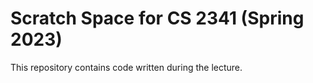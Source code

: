 # Scratch Space for CS 2341 (Spring 2023)

This repository contains code written during the lecture.
